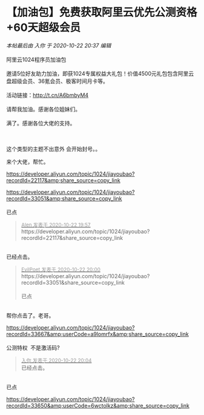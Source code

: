 # 【加油包】免费获取阿里云优先公测资格+60天超级会员


<i class="pstatus"> 本帖最后由 入你 于 2020-10-22 20:37 编辑 </i><br />
<br />
阿里云1024程序员加油包<br />
<br />
邀请5位好友助力加油，即获1024专属权益大礼包！价值4500元礼包包含阿里云盘超级会员、36氪会员、极客时间月卡等。<br />
<br />
活动链接：<a href="http://t.cn/A6bmbyM4" target="_blank">http://t.cn/A6bmbyM4</a><br />
<br />
请帮我加油。感谢各位姐妹们。<br />
<br />
满了。感谢各位大佬的支持。<br />
<br />
<img id="aimg_mmDpD" onclick="zoom(this, this.src, 0, 0, 0)" class="zoom" src="https://i.loli.net/2020/10/22/2hTryiNO6xQa9Dc.png" onmouseover="img_onmouseoverfunc(this)" onload="thumbImg(this)" border="0" alt="" /><br />
<br />
<img id="aimg_kOSRY" onclick="zoom(this, this.src, 0, 0, 0)" class="zoom" src="https://i.loli.net/2020/10/22/ei2JBrfELltcMUu.png" onmouseover="img_onmouseoverfunc(this)" onload="thumbImg(this)" border="0" alt="" />

这个类型的主题不出意外 会开始封号。。 

来个大佬，帮忙。

https://developer.aliyun.com/topic/1024/jiayoubao?recordId=22117&amp;share_source=copy_link

https://developer.aliyun.com/topic/1024/jiayoubao?recordId=33051&amp;share_source=copy_link<br />
<br />
已点

<div class="quote"><blockquote><font size="2"><a href="https://www.hostloc.com/forum.php?mod=redirect&amp;goto=findpost&amp;pid=9337726&amp;ptid=757328" target="_blank"><font color="#999999">Alen 发表于 2020-10-22 19:57</font></a></font><br />
https://developer.aliyun.com/topic/1024/jiayoubao?recordId=22117&amp;share_source=copy_link</blockquote></div><br />
已经点击。

<div class="quote"><blockquote><font size="2"><a href="https://www.hostloc.com/forum.php?mod=redirect&amp;goto=findpost&amp;pid=9337741&amp;ptid=757328" target="_blank"><font color="#999999">EvilPoet 发表于 2020-10-22 20:00</font></a></font><br />
https://developer.aliyun.com/topic/1024/jiayoubao?recordId=33051&amp;share_source=copy_link<br />
<br />
已点</blockquote></div><br />
帮你点击了。老哥。

https://developer.aliyun.com/topic/1024/jiayoubao?recordId=33667&amp;userCode=a9lomrfx&amp;share_source=copy_link<br />
<br />
公测特权&nbsp;&nbsp;不是激活码?

<div class="quote"><blockquote><font size="2"><a href="https://www.hostloc.com/forum.php?mod=redirect&amp;goto=findpost&amp;pid=9337767&amp;ptid=757328" target="_blank"><font color="#999999">入你 发表于 2020-10-22 20:04</font></a></font><br />
已经点击。</blockquote></div><br />
已点<img src="static/image/smiley/yct/013.gif" smilieid="43" border="0" alt="" />

https://developer.aliyun.com/topic/1024/jiayoubao?recordId=33650&amp;userCode=6wctolkz&amp;share_source=copy_link<br />

